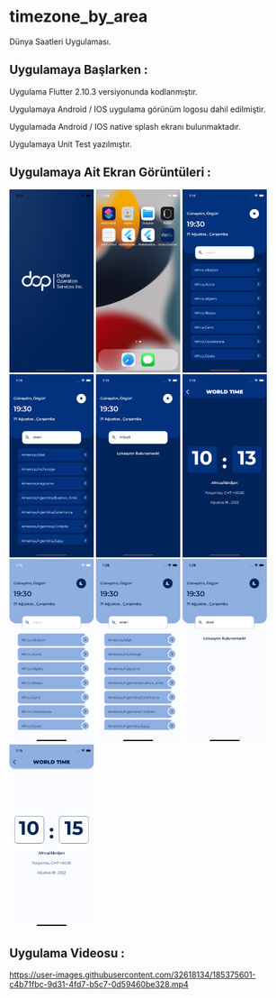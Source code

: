# timezone_by_area

Dünya Saatleri Uygulaması.

## Uygulamaya Başlarken :

Uygulama Flutter 2.10.3 versiyonunda kodlanmıştır.

Uygulamaya Android / IOS uygulama görünüm logosu dahil edilmiştir.

Uygulamada Android / IOS native splash ekranı bulunmaktadır.

Uygulamaya Unit Test yazılmıştır.


## Uygulamaya Ait Ekran Görüntüleri :

<img src="assets/images/splash_screen.png" width="150"/> <img src="assets/images/app_logo_name.png" width="150"/> <img src="assets/images/dark_home_screen.png" width="150"/> <img src="assets/images/dark_search_screen.png" width="150"/> <img src="assets/images/dark_no_found_screen.png" width="150"/>  <img src="assets/images/dark_detail_screen.png" width="150"/> <img src="assets/images/light_home_screen.png" width="150"/> <img src="assets/images/light_search_screen.png" width="150"/> <img src="assets/images/light_no_location_screen.png" width="150"/>  <img src="assets/images/light_detail_screen.png" width="150"/> 


## Uygulama Videosu :




https://user-images.githubusercontent.com/32618134/185375601-c4b71fbc-9d31-4fd7-b5c7-0d59460be328.mp4

